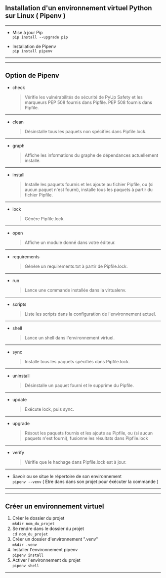 ## Installation d'un environnement virtuel Python sur Linux ( Pipenv )
---
- Mise à jour Pip  
`pip install --upgrade pip`

- Installation de Pipenv  
`pip install pipenv`
---
---
## Option de Pipenv  
 - check  
  
    > Vérifie les vulnérabilités de sécurité de PyUp Safety et les marqueurs PEP 508 fournis dans Pipfile. PEP 508 fournis dans Pipfile.  
---
  - clean  

    > Désinstalle tous les paquets non spécifiés dans Pipfile.lock.
---
- graph  
  
    > Affiche les informations du graphe de dépendances actuellement installé.
---
- install  
  
    > Installe les paquets fournis et les ajoute au fichier Pipfile, ou (si aucun paquet n'est fourni), installe tous les paquets à partir du fichier Pipfile.
---
- lock  
  
    > Génère Pipfile.lock.
---
- open  

    > Affiche un module donné dans votre éditeur.
---
- requirements  

    > Génère un requirements.txt à partir de Pipfile.lock.
---
- run  

    > Lance une commande installée dans la virtualenv.
---
- scripts  

    > Liste les scripts dans la configuration de l'environnement actuel.
---
- shell 

    > Lance un shell dans l'environnement virtuel.
---
- sync 

    > Installe tous les paquets spécifiés dans Pipfile.lock.
---
- uninstall  

    > Désinstalle un paquet fourni et le supprime du Pipfile.
---
- update  

    > Exécute lock, puis sync.  
---
- upgrade  

    > Résout les paquets fournis et les ajoute au Pipfile, ou (si aucun paquets n'est fourni), fusionne les résultats dans Pipfile.lock
---
- verify  

    > Vérifie que le hachage dans Pipfile.lock est à jour.
---
- Savoir ou se situe le répertoire de son environnement  
    `pipenv --venv` ( Etre dans dans son projet pour éxécuter la commande )
---
---
## Créer un environnement virtuel  
1. Créer le dossier du projet  
`mkdir nom_du_projet`
2. Se rendre dans le dossier du projet  
`cd nom_du_projet`
3. Créer un dossier d'environnement ".venv"  
`mkdir .venv`
4. Installer l'environnement pipenv  
`pipenv install` 
5. Activer l'environnement du projet  
`pipenv shell`
---

